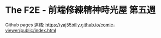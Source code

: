 # The F2E - 前端修練精神時光屋 第五週

Github pages 連結: https://yaj55billy.github.io/comic-viewer/public/index.html



